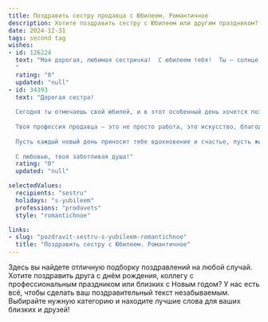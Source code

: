 ```yaml
---
title: Поздравить сестру продавца с Юбилеем. Романтичное
description: Хотите поздравить сестру с Юбилеем или другим праздником? Наш ИИ создаст незабываемое поздравление, а вы обязательно выделитесь среди других.  
date: 2024-12-31
tags: second tag
wishes:
- id: 126224
  text: "Моя дорогая, любимая сестричка!  С юбилеем тебя!  Ты – солнце, свет и радость моей жизни, и сегодня, в твой особенный день, я хочу сказать тебе, как сильно я тебя люблю. Твоя  нежная душа и  искреннее сердце, словно драгоценные камни, светят ярче всех звёзд.  Твой труд продавца — это искусство дарить людям радость, и ты делаешь это с такой грацией и теплотой, что каждый твой клиент чувствует себя особенным. Пусть твоя жизнь будет наполнена счастьем,  любовью и волшебством, а каждый новый день приносит только прекрасные мгновения! С юбилеем, моя дорогая!
  "
  rating: "0"
  updated: "null"
- id: 34393
  text: "Дорогая сестра!
  
  Сегодня ты отмечаешь свой юбилей, и в этот особенный день хочется поздравить тебя от всего сердца! Ты словно редкий товар в магазине жизни — уникальна, бесценна и всегда притягательна. Твоя доброта, умение понимать людей, аристократичность в общении делают мир вокруг ярче и теплее.
  
  Твоя профессия продавца — это не просто работа, это искусство, благодаря которому ты не только умеешь продавать, но и дарить радость, создавая уют и комфорт каждому, кто обращается к тебе.
  
  Пусть каждый новый день приносит тебе вдохновение и счастье, пусть жизнь преподносит только самые лучшие предложения, а рядом всегда будут искренние и любящие люди. Желаю тебе мечтать, стремиться и достигать – и пусть каждая твоя мечта становится явью!
  
  С любовью, твоя заботливая душа!"
  rating: "0"
  updated: "null"

selectedValues:
  recipients: "sestru"
  holidays: "s-yubileem"
  professions: "prodavets"
  style: "romantichnoe"

links:
- slug: "pozdravit-sestru-s-yubileem-romantichnoe"
  title: "Поздравить сестру с Юбилеем. Романтичное"
---
```


Здесь вы найдете отличную подборку поздравлений на любой случай.
Хотите поздравить друга с днём рождения, коллегу с профессиональным праздником или близких с Новым годом? У нас есть всё, чтобы сделать ваш поздравительный текст незабываемым. Выбирайте нужную категорию и находите лучшие слова для ваших близких и друзей!
